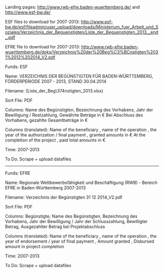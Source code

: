 Landing pages: http://www.rwb-efre.baden-wuerttemberg.de/ and http://www.esf-bw.de/

ESF files to download for 2007-2013: http://www.esf-bw.de/esf/fileadmin/user_upload/downloads/Ministerium_fuer_Arbeit_und_Soziales/Verzeichnis_der_Beguenstigten/Liste_der_Beguenstigten_2013__end_.pdf

EFRE file to download for 2007-2013: http://www.rwb-efre.baden-wuerttemberg.de/doks/Verzeichnis%20der%20Beg%C3%BCnstigten%2031%2012%202014_V2.pdf

Funds: ESF

Name: VERZEICHNIS DER BEGÜNSTIGTEN FÜR BADEN-WÜRTTEMBERG, FÖRDERPERIODE 2007 - 2013, STAND 30.04.2014

Filename: (Liste_der_Beg\374nstigten_2013.xlsx)

Sort File: PDF

Columns: Name des Begünstigten, Bezeichnung des Vorhabens, Jahr der Bewilligung / Restzahlung, Gewährte Beträge in € Bei Abschluss des Vorhabens, gezahlte Gesamtbeträge in €

Columns (translated): 
Name of the beneficiary , name of the operation , the year of the authorization / final payment , granted amounts in € At the completion of the project , paid total amounts in €

Time: 2007-2013

To Do: Scrape + upload datafiles

-------

Funds: EFRE

Name: Regionale Wettbewerbsfähigkeit und Beschäftigung (RWB) - Bereich EFRE in Baden-Württemberg 2007-2013 

Filename: Verzeichnis der Begünstigten 31 12 2014_V2.pdf

Sort File: PDF

Columns: Begünstigte; Name des Begünstigten, Bezeichnung des Vorhabens, Jahr der Bewilligung / Jahr der Schlusszahlung, Bewilligter Betrag, Ausgezahlter Betrag bei Projektabschluss

Columns (translated): Name of the beneficiary , name of the operation , the year of endorsement / year of final payment , Amount granted , Disbursed amount in project completion

Time: 2007-2013

To Do: Scrape + upload datafiles
